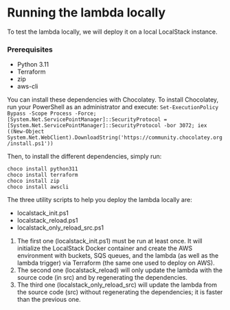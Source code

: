 # Running the lambda locally

To test the lambda locally, we will deploy it on a local LocalStack instance.

### Prerequisites

- Python 3.11
- Terraform
- zip
- aws-cli

You can install these dependencies with Chocolatey.
To install Chocolatey, run your PowerShell as an administrator and execute:
```Set-ExecutionPolicy Bypass -Scope Process -Force; [System.Net.ServicePointManager]::SecurityProtocol = [System.Net.ServicePointManager]::SecurityProtocol -bor 3072; iex ((New-Object System.Net.WebClient).DownloadString('https://community.chocolatey.org/install.ps1'))```

Then, to install the different dependencies, simply run:

```choco install python311``` \
```choco install terraform``` \
```choco install zip``` \
```choco install awscli```

The three utility scripts to help you deploy the lambda locally are:
- localstack_init.ps1
- localstack_reload.ps1
- localstack_only_reload_src.ps1

1. The first one (localstack_init.ps1) must be run at least once. It will initialize the LocalStack Docker container and create the AWS environment with buckets, SQS queues, and the lambda (as well as the lambda trigger) via Terraform (the same one used to deploy on AWS).
2. The second one (localstack_reload) will only update the lambda with the source code (in src) and by regenerating the dependencies.
3. The third one (localstack_only_reload_src) will update the lambda from the source code (src) without regenerating the dependencies; it is faster than the previous one.